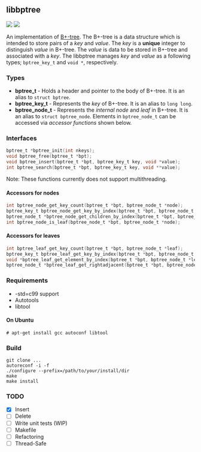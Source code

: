 ## libbptree

![](https://github.com/k5342/libbptree/workflows/test/badge.svg)
![](https://github.com/k5342/libbptree/workflows/test/sanitizer/badge.svg)

An implementation of [B+-tree](https://en.wikipedia.org/wiki/B%2B_tree).  The B+-tree is a data structure which is intended to store pairs of a _key_ and _value_.  The _key_ is a **unique** integer to distinguish _value_ in B+-tree.  The _value_ is data to be stored in B+-tree and associated with a _key_.  The libbptree manages _key_ and _value_ as a following types; `bptree_key_t` and `void *`, respectively.

### Types
- **bptree_t** - Holds a header and pointer to the body of B+-tree. It is an alias to `struct bptree`.
- **bptree_key_t** - Represents the _key_ of B+-tree. It is an alias to `long long`.
- **bptree_node_t** - Represents the *internal node* and *leaf* in B+-tree. It is an alias to `struct bptree_node`. Elements in `bptree_node_t` can be accessed via *accessor functions* shown below.

### Interfaces
```c
bptree_t *bptree_init(int nkeys);
void bptree_free(bptree_t *bpt);
void bptree_insert(bptree_t *bpt, bptree_key_t key, void *value);
int bptree_search(bptree_t *bpt, bptree_key_t key, void **value);
```
Note: These functions currently does not support multithreading.

#### Accessors for nodes
```c
int bptree_node_get_key_count(bptree_t *bpt, bptree_node_t *node);
bptree_key_t bptree_node_get_key_by_index(bptree_t *bpt, bptree_node_t *node, int index);
bptree_node_t *bptree_node_get_children_by_index(bptree_t *bpt, bptree_node_t *node, int index);
int bptree_node_is_leaf(bptree_node_t *bpt, bptree_node_t *node);
```

#### Accessors for leaves
```c
int bptree_leaf_get_key_count(bptree_t *bpt, bptree_node_t *leaf);
bptree_key_t bptree_leaf_get_key_by_index(bptree_t *bpt, bptree_node_t *leaf, int index);
void *bptree_leaf_get_element_by_index(bptree_t *bpt, bptree_node_t *leaf, int index);
bptree_node_t *bptree_leaf_get_rightadjacent(bptree_t *bpt, bptree_node_t *leaf);
```

### Requirements
- -std=c99 support
- Autotools
- libtool

#### On Ubuntu
```
# apt-get install gcc autoconf libtool
```

### Build
```
git clone ...
autoreconf -i -f
./configure --prefix=/path/to/your/install/dir
make
make install
```

### TODO
- [x] Insert
- [ ] Delete
- [ ] Write unit tests (WIP)
- [ ] Makefile
- [ ] Refactoring
- [ ] Thread-Safe
